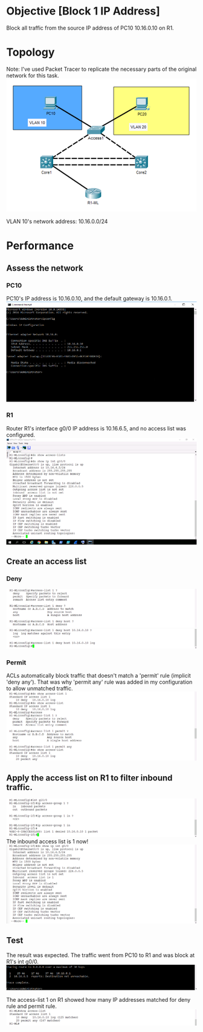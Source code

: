 # Objective [Block 1 IP Address]
Block all traffic from the source IP address of PC10 10.16.0.10 on R1.

# Topology
Note: I've used Packet Tracer to replicate the necessary parts of the original network for this task.
![ACLs](/Images/ACL00.png)

VLAN 10's network address: 10.16.0.0/24

# Performance

## Assess the network
### PC10
PC10's IP address is 10.16.0.10, and the default gateway is 10.16.0.1.
![ACLs](/Images/ACL9.png)
### R1
Router R1's interface g0/0 IP address is 10.16.6.5, and no access list was configured.
![ACLs](/Images/ACL2.png)

## Create an access list
### Deny
![ACLs](/Images/ACL4.png)
![ACLs](/Images/ACL5.png)

### Permit
ACLs automatically block traffic that doesn't match a 'permit' rule (implicit 'deny any'). That was why 'permit any' rule was added in my configuration to allow unmatched traffic.
![ACLs](/Images/ACL12.png)

##  Apply the access list on R1 to filter inbound traffic.
![ACLs](/Images/ACL7.png)
The inbound access list is 1 now!
![ACLs](/Images/ACL8.png)

## Test
The result was expected. The traffic went from PC10 to R1 and was block at R1's int g0/0.
![ACLs](/Images/ACL11.png)

The access-list 1 on R1 showed how many IP addresses matched for deny rule and permit rule.
![ACLs](/Images/ACL10.png)










## 


